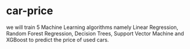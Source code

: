 # car-price
we will train 5 Machine Learning algorithms namely Linear Regression, Random Forest Regression, Decision Trees, Support Vector Machine and XGBoost to predict the price of used cars.
